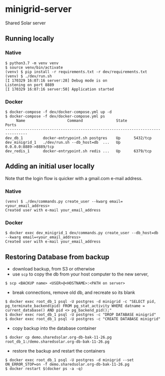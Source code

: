 # minigrid-server
Shared Solar server

## Running locally

### Native

```
$ python3.7 -m venv venv
$ source venv/bin/activate
(venv) $ pip install -r requirements.txt -r dev/requirements.txt
(venv) $ ./dev/run.sh
[I 170329 16:07:16 server:28] Debug mode is on
Listening on port 8889
[I 170329 16:07:16 server:50] Application started
```

### Docker

```
$ docker-compose -f dev/docker-compose.yml up -d
$ docker-compose -f dev/docker-compose.yml ps
     Name                   Command               State           Ports          
--------------------------------------------------------------------------------
dev_db_1         docker-entrypoint.sh postgres    Up      5432/tcp               
dev_minigrid_1   ./dev/run.sh --db_host=db  ...   Up      0.0.0.0:8889->8889/tcp
dev_redis_1      docker-entrypoint.sh redis ...   Up      6379/tcp               
```


## Adding an initial user locally

Note that the login flow is quicker with a gmail.com e-mail address.

### Native

```
(venv) $ ./dev/commands.py create_user --kwarg email=<your_email_address>
Created user with e-mail your_email_address
```

### Docker

```
$ docker exec dev_minigrid_1 dev/commands.py create_user --db_host=db --kwarg email=<your_email_address>
Created user with e-mail your_email_address
```

## Restoring Database from backup

* download backup, from S3 or otherwise
* use `scp` to copy the db from your host computer to the new server,

```
$ scp <BACKUP name> <USER>@<HOSTNAME>:<PATH on server>
```

* break connections, remove old db, and recreate so its blank

```
$ docker exec root_db_1 psql -U postgres -d minigrid -c "SELECT pid, pg_terminate_backend(pid) FROM pg_stat_activity WHERE datname = current_database() AND pid <> pg_backend_pid();"
$ docker exec root_db_1 psql -U postgres -c "DROP DATABASE minigrid"
$ docker exec root_db_1 psql -U postgres -c "CREATE DATABASE minigrid"
```

* copy backup into the database container

```
$ docker cp demo.sharedsolar.org-db-bak-11-26.pg root_db_1:/demo.sharedsolar.org-db-bak-11-26.pg
```

* restore the backup and restart the containers

```
$ docker exec root_db_1 psql -U postgres -d minigrid --set ON_ERROR_STOP=on -f demo.sharedsolar.org-db-bak-11-26.pg
$ docker restart $(docker ps -a -q)
```

